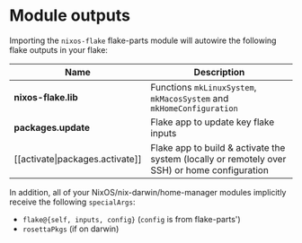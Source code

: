 # Module outputs

Importing the `nixos-flake` flake-parts module will autowire the following flake outputs in your flake:

| Name                         | Description                                    |
| ---------------------------- | ---------------------------------------------- |
| **nixos-flake.lib**             | Functions `mkLinuxSystem`, `mkMacosSystem` and `mkHomeConfiguration` |
| **packages.update**            | Flake app to update key flake inputs            |
| [[activate\|packages.activate]]          | Flake app to build & activate the system (locally or remotely over SSH) or home configuration       |

In addition, all of your NixOS/nix-darwin/home-manager modules implicitly receive the following `specialArgs`:

- `flake@{self, inputs, config}` (`config` is from flake-parts')
- `rosettaPkgs` (if on darwin)


[^home]: This will soon be removed in favour of the [[activate|activate app]]. See https://github.com/srid/nixos-flake/issues/18

[^und]: Why the underscore in `darwinModules_`? This is to workaround a segfault with flake-parts. See https://github.com/srid/nixos-config/issues/31
